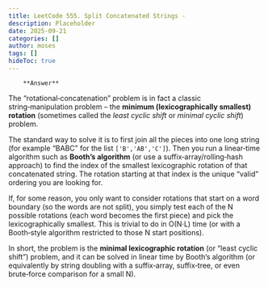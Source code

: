 ```yaml
---
title: LeetCode 555. Split Concatenated Strings - 
description: Placeholder
date: 2025-09-21
categories: []
author: moses
tags: []
hideToc: true
---
```

        **Answer**

The “rotational‐concatenation” problem is in fact a classic string‑manipulation problem – the **minimum (lexicographically smallest) rotation** (sometimes called the *least cyclic shift* or *minimal cyclic shift*) problem.  

The standard way to solve it is to first join all the pieces into one long string (for example “BABC” for the list `['B','AB','C']`).  Then you run a linear‑time algorithm such as **Booth’s algorithm** (or use a suffix‑array/rolling‑hash approach) to find the index of the smallest lexicographic rotation of that concatenated string.  The rotation starting at that index is the unique “valid” ordering you are looking for.

If, for some reason, you only want to consider rotations that start on a word boundary (so the words are not split), you simply test each of the N possible rotations (each word becomes the first piece) and pick the lexicographically smallest.  This is trivial to do in O(N·L) time (or with a Booth‑style algorithm restricted to those N start positions). 

In short, the problem is the **minimal lexicographic rotation** (or “least cyclic shift”) problem, and it can be solved in linear time by Booth’s algorithm (or equivalently by string doubling with a suffix‑array, suffix‑tree, or even brute‑force comparison for a small N).